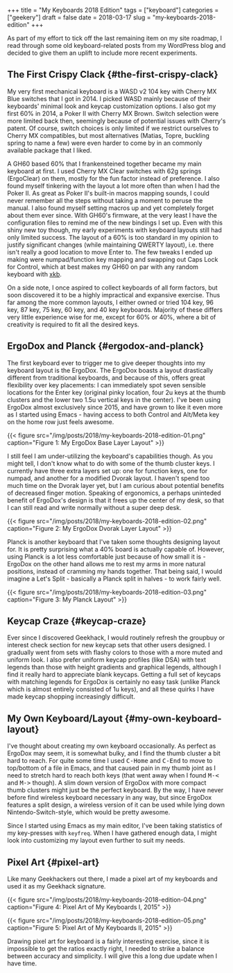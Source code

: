 +++
title = "My Keyboards 2018 Edition"
tags = ["keyboard"]
categories = ["geekery"]
draft = false
date = 2018-03-17
slug = "my-keyboards-2018-edition"
+++

As part of my effort to tick off the last remaining item on my site roadmap, I read through some old keyboard-related posts from my WordPress blog and decided to give them an uplift to include more recent experiments.


## The First Crispy Clack {#the-first-crispy-clack}

My very first mechanical keyboard is a WASD v2 104 key with Cherry MX Blue switches that I got in 2014. I picked WASD mainly because of their keyboards' minimal look and keycap customization options. I also got my first 60% in 2014, a Poker II with Cherry MX Brown. Switch selection were more limited back then, seemingly because of potential issues with Cherry's patent. Of course, switch choices is only limited if we restrict ourselves to Cherry MX compatibles, but most alternatives (Matias, Topre, buckling spring to name a few) were even harder to come by in an commonly available package that I liked.

A GH60 based 60% that I frankensteined together became my main keyboard at first. I used Cherry MX Clear switches with 62g springs (ErgoClear) on them, mostly for the fun factor instead of preference. I also found myself tinkering with the layout a lot more often than when I had the Poker II. As great as Poker II's built-in macros mapping sounds, I could never remember all the steps without taking a moment to peruse the manual. I also found myself setting macros up and yet completely forget about them ever since. With GH60's firmware, at the very least I have the configuration files to remind me of the new bindings I set up. Even with this shiny new toy though, my early experiments with keyboard layouts still had only limited success. The layout of a 60% is too standard in my opinion to justify significant changes (while maintaining QWERTY layout), i.e. there isn't really a good location to move Enter to. The few tweaks I ended up making were numpad/function key mapping and swapping out Caps Lock for Control, which at best makes my GH60 on par with any random keyboard with [xkb](https://www.x.org/wiki/XKB/).

On a side note, I once aspired to collect keyboards of all form factors, but soon discovered it to be a highly impractical and expansive exercise. Thus far among the more common layouts, I either owned or tried 104 key, 96 key, 87 key, 75 key, 60 key, and 40 key keyboards. Majority of these differs very little experience wise for me, except for 60% or 40%, where a bit of creativity is required to fit all the desired keys.


## ErgoDox and Planck {#ergodox-and-planck}

The first keyboard ever to trigger me to give deeper thoughts into my keyboard layout is the ErgoDox. The ErgoDox boasts a layout drastically different from traditional keyboards, and because of this, offers great flexibility over key placements: I can immediately spot seven sensible locations for the Enter key (original pinky location, four 2u keys at the thumb clusters and the lower two 1.5u vertical keys in the center). I've been using ErgoDox almost exclusively since 2015, and have grown to like it even more as I started using Emacs - having access to both Control and Alt/Meta key on the home row just feels awesome.

<a id="orgad9115d"></a>

{{< figure src="/img/posts/2018/my-keyboards-2018-edition-01.png" caption="Figure 1: My ErgoDox Base Layer Layout" >}}

I still feel I am under-utilizing the keyboard's capabilities though. As you might tell, I don't know what to do with some of the thumb cluster keys. I currently have three extra layers set up: one for function keys, one for numpad, and another for a modified Dvorak layout. I haven't spend too much time on the Dvorak layer yet, but I am curious about potential benefits of decreased finger motion. Speaking of ergonomics, a perhaps uninteded benefit of ErgoDox's design is that it frees up the center of my desk, so that I can still read and write normally without a super deep desk.

<a id="org8986c0d"></a>

{{< figure src="/img/posts/2018/my-keyboards-2018-edition-02.png" caption="Figure 2: My ErgoDox Dvorak Layer Layout" >}}

Planck is another keyboard that I've taken some thoughts designing layout for. It is pretty surprising what a 40% board is actually capable of. However, using Planck is a lot less comfortable just because of how small it is - ErgoDox on the other hand allows me to rest my arms in more natural positions, instead of cramming my hands together. That being said, I would imagine a Let's Split - basically a Planck split in halves - to work fairly well.

<a id="org95f2e1f"></a>

{{< figure src="/img/posts/2018/my-keyboards-2018-edition-03.png" caption="Figure 3: My Planck Layout" >}}


## Keycap Craze {#keycap-craze}

Ever since I discovered Geekhack, I would routinely refresh the groupbuy or interest check section for new keycap sets that other users designed. I gradually went from sets with flashy colors to those with a more muted and uniform look. I also prefer uniform keycap profiles (like DSA) with text legends than those with height gradients and graphical legends, although I find it really hard to appreciate blank keycaps. Getting a full set of keycaps with matching legends for ErgoDox is certainly no easy task (unlike Planck which is almost entirely consisted of 1u keys), and all these quirks I have made keycap shopping increasingly difficult.


## My Own Keyboard/Layout {#my-own-keyboard-layout}

I've thought about creating my own keyboard occasionally. As perfect as ErgoDox
may seem, it is somewhat bulky, and I find the thumb cluster a bit hard to
reach. For quite some time I used <kbd>C-Home</kbd> and <kbd>C-End</kbd> to move to top/bottom of a
file in Emacs, and that caused pain in my thumb joint as I need to stretch hard
to reach both keys (that went away when I found <kbd>M-<</kbd> and <kbd>M-></kbd> though). A slim down version of ErgoDox with more compact thumb clusters might just be the perfect keyboard. By the way, I have never before find wireless keyboard necessary in any way, but since ErgoDox features a split design, a wireless version of it can be used while lying down Nintendo-Switch-style, which would be pretty awesome.

Since I started using Emacs as my main editor, I've been taking statistics of my key-presses with `keyfreq`. When I have gathered enough data, I might look into customizing my layout even further to suit my needs.


## Pixel Art {#pixel-art}

Like many Geekhackers out there, I made a pixel art of my keyboards and used it as my Geekhack signature.

<a id="orgc86b096"></a>

{{< figure src="/img/posts/2018/my-keyboards-2018-edition-04.png" caption="Figure 4: Pixel Art of My Keyboards I, 2015" >}}

<a id="org24da90d"></a>

{{< figure src="/img/posts/2018/my-keyboards-2018-edition-05.png" caption="Figure 5: Pixel Art of My Keyboards II, 2015" >}}

Drawing pixel art for keyboard is a fairly interesting exercise, since it is impossible to get the ratios exactly right, I needed to strike a balance between accuracy and simplicity. I will give this a long due update when I have time.